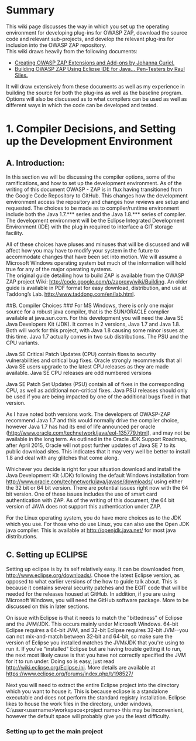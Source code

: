 # Summary ##
This wiki page discusses the way in which you set up the operating environment for developing plug-ins for OWASP ZAP, download the source code and relevant sub-projects, and develop the relevant plug-ins for inclusion into the OWASP ZAP  repository.  
This wiki draws heavily from the following documents:
* 	[Creating OWASP ZAP Extensions and Add-ons by Johanna Curiel.](https://www.owasp.org/images/3/37/GuidelineZAPExtensionsAddOns1.0.pdf)
* 	[Building OWASP ZAP Using Eclipse IDE for Java… Pen-Testers by Raul Siles.](http://www.taddong.com/docs/Building_ZAP_with_Eclipse_v3.0.pdf)

It will draw extensively from these documents as well as my experience in building the source for both the plug-ins as well as the baseline program.  Options will also be discussed as to what compilers can be used as well as different ways in which the code can be developed and tested.

# 1.	Compiler Decisions, and Setting up the Development Environment ###
## A.	Introduction:	
In this section we will be discussing the compiler options, some of the ramifications, and how to set up the development environment.  As of the writing of this document OWASP - ZAP is in flux having transitioned from the Google Code Repository to GitHub.  This changes how the development environment access the repository and changes how reviews are setup and requested.  The choices to be made as to compiler/runtime environment include both the Java 1.7.*** series and the Java 1.8.*** series of compiler.  The development environment will be the Eclipse Integrated Development Environment (IDE) with the plug in required to interface  a GIT storage facility.

All of these choices have pluses and minuses that will be discussed and will affect how you may have to modify your system in the future to accommodate changes that have been set into motion.  We will assume a Microsoft Windows operating system but much of the information will hold true for any of the major operating systems.  
The original guide detailing how to build ZAP is available from the OWASP ZAP project Wiki: http://code.google.com/p/zaproxy/wiki/Building. An older guide is available in PDF format for easy download, distribution, and use at Taddong’s Lab. http://www.taddong.com/en/lab.html.

##B.	Compiler Choices ###
For MS Windows, there is only one major source for a robust java compiler, that is the SUN/ORACLE complier available at java.sun.com.  For this development you will need the Java SE Java Developers Kit (JDK).  It comes in 2 versions, Java 1.7 and Java 1.8.  Both will work for this project, with Java 1.8 causing some minor issues at this time.  Java 1.7 actually comes in two sub distributions.  The PSU and the CPU variants.

Java SE Critical Patch Updates (CPU) contain fixes to security vulnerabilities and critical bug fixes. Oracle strongly recommends that all Java SE users upgrade to the latest CPU releases as they are made available. Java SE CPU releases are odd numbered versions 

Java SE Patch Set Updates (PSU) contain all of fixes in the corresponding CPU, as well as additional non-critical fixes. Java PSU releases should only be used if you are being impacted by one of the additional bugs fixed in that version.

As I have noted both versions work.  The developers of OWASP-ZAP recommend Java 1.7 and this would normally drive the compiler choice, however Java 1.7 has had its end of life announced per oracle (http://www.oracle.com/technetwork/java/eol-135779.html), and may not be available in the long term.  As outlined in the Oracle JDK Support Roadmap, after April 2015, Oracle will not post further updates of Java SE 7 to its public download sites.  This indicates that it may very well be better to install 1.8 and deal with any glitches that come along.

Whichever you decide is right for your situation download and install the Java Development Kit (JDK) following the default Windows installation from http://www.oracle.com/technetwork/java/javase/downloads/ using either the 32 bit or 64 bit version.  There are potential issues right now with the 64 bit version.  One of these issues includes the use of smart card authentication with ZAP.  As of the writing of this document, the 64 bit version of JAVA does not support this authentication under ZAP.

For the Linux operating system, you do have more choices as to the JDK which you use.  For those who do use Linux, you can also use the Open JDK java compiler.  This is available at http://openjdk.java.net/ for most java distributions.  

## C.	Setting up ECLIPSE ###
Setting up eclipse is by its self  relatively easy.  It can be downloaded from, http://www.eclipse.org/downloads/.  Chose the latest Eclipse version, as opposed to what earlier versions of the how to guide talk about.  This is because it contains several security patches and the EGIT code that will be needed for the releases housed at GitHub.  In addition, if you are using Microsoft Windows, you will need the GitHub software package.  More to be discussed on this in later sections.

On issue with Eclipse is that it needs to match the "bittedness" of Eclipse and the JVM/JDK.  This occurs mainly under Microsoft Windows.  64-bit Eclipse requires a 64-bit JVM, and 32-bit Eclipse requires 32-bit JVM--you can not mix-and-match between 32-bit and 64-bit, so make sure the version of Eclipse you installed matches the JVM/JDK that you're using to run it.  If you've "installed" Eclipse but are having trouble getting it to run, the next most likely cause is that you have not correctly specified the JVM for it to run under. Doing so is easy, just read http://wiki.eclipse.org/Eclipse.ini.  More details are available at https://www.eclipse.org/forums/index.php/t/198527/


Next you will need to extract the entire Eclipse project into the directory which you want to house it.  This is because eclipse is a standalone executable and does not perform the standard registry installation.  Eclipse likes to house the work files in the directory, under windows, C:\user\<username>\workspace\<project name>  this may be inconvenient, however the default space will probably give you the least difficulty.

### Setting up to get the main project ####
